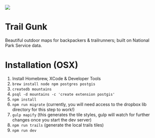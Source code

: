 ![](https://s3-us-west-2.amazonaws.com/chrissy-portfolio-images/gunk_2.png)

# Trail Gunk
Beautiful outdoor maps for backpackers &amp; trailrunners; built on National Park Service data.

# Installation (OSX)

1. Install Homebrew, XCode & Developer Tools 
2. `brew install node npm postgres postgis`
3. `createdb mountains`
4. `psql -d mountains -c 'create extension postgis'` 
5. `npm install`
6. `npm run migrate` (currently, you will need access to the dropbox lib directory for this step to work!)
7. `gulp mapify` (this generates the tile styles, gulp will watch for further changes once you start the dev server)
8. `npm run trails` (generate the local trails tiles)
9. `npm run dev`
